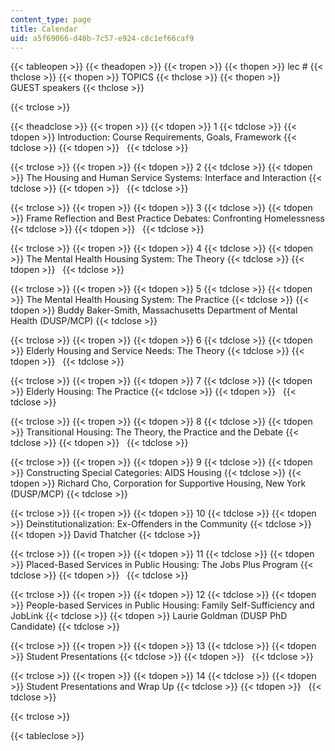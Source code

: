 ```yaml
---
content_type: page
title: Calendar
uid: a5f69066-d48b-7c57-e924-c8c1ef66caf9
---
```


{{< tableopen >}}
{{< theadopen >}}
{{< tropen >}}
{{< thopen >}}
lec #
{{< thclose >}}
{{< thopen >}}
TOPICS
{{< thclose >}}
{{< thopen >}}
GUEST speakers
{{< thclose >}}

{{< trclose >}}

{{< theadclose >}}
{{< tropen >}}
{{< tdopen >}}
1
{{< tdclose >}}
{{< tdopen >}}
Introduction: Course Requirements, Goals, Framework
{{< tdclose >}}
{{< tdopen >}}
 
{{< tdclose >}}

{{< trclose >}}
{{< tropen >}}
{{< tdopen >}}
2
{{< tdclose >}}
{{< tdopen >}}
The Housing and Human Service Systems: Interface and Interaction
{{< tdclose >}}
{{< tdopen >}}
 
{{< tdclose >}}

{{< trclose >}}
{{< tropen >}}
{{< tdopen >}}
3
{{< tdclose >}}
{{< tdopen >}}
Frame Reflection and Best Practice Debates: Confronting Homelessness
{{< tdclose >}}
{{< tdopen >}}
 
{{< tdclose >}}

{{< trclose >}}
{{< tropen >}}
{{< tdopen >}}
4
{{< tdclose >}}
{{< tdopen >}}
The Mental Health Housing System: The Theory
{{< tdclose >}}
{{< tdopen >}}
 
{{< tdclose >}}

{{< trclose >}}
{{< tropen >}}
{{< tdopen >}}
5
{{< tdclose >}}
{{< tdopen >}}
The Mental Health Housing System: The Practice
{{< tdclose >}}
{{< tdopen >}}
Buddy Baker-Smith, Massachusetts Department of Mental Health (DUSP/MCP)
{{< tdclose >}}

{{< trclose >}}
{{< tropen >}}
{{< tdopen >}}
6
{{< tdclose >}}
{{< tdopen >}}
Elderly Housing and Service Needs: The Theory
{{< tdclose >}}
{{< tdopen >}}
 
{{< tdclose >}}

{{< trclose >}}
{{< tropen >}}
{{< tdopen >}}
7
{{< tdclose >}}
{{< tdopen >}}
Elderly Housing: The Practice
{{< tdclose >}}
{{< tdopen >}}
 
{{< tdclose >}}

{{< trclose >}}
{{< tropen >}}
{{< tdopen >}}
8
{{< tdclose >}}
{{< tdopen >}}
Transitional Housing: The Theory, the Practice and the Debate
{{< tdclose >}}
{{< tdopen >}}
 
{{< tdclose >}}

{{< trclose >}}
{{< tropen >}}
{{< tdopen >}}
9
{{< tdclose >}}
{{< tdopen >}}
Constructing Special Categories: AIDS Housing
{{< tdclose >}}
{{< tdopen >}}
Richard Cho, Corporation for Supportive Housing, New York (DUSP/MCP)
{{< tdclose >}}

{{< trclose >}}
{{< tropen >}}
{{< tdopen >}}
10
{{< tdclose >}}
{{< tdopen >}}
Deinstitutionalization: Ex-Offenders in the Community
{{< tdclose >}}
{{< tdopen >}}
David Thatcher
{{< tdclose >}}

{{< trclose >}}
{{< tropen >}}
{{< tdopen >}}
11
{{< tdclose >}}
{{< tdopen >}}
Placed-Based Services in Public Housing: The Jobs Plus Program
{{< tdclose >}}
{{< tdopen >}}
 
{{< tdclose >}}

{{< trclose >}}
{{< tropen >}}
{{< tdopen >}}
12
{{< tdclose >}}
{{< tdopen >}}
People-based Services in Public Housing: Family Self-Sufficiency and JobLink
{{< tdclose >}}
{{< tdopen >}}
Laurie Goldman (DUSP PhD Candidate)
{{< tdclose >}}

{{< trclose >}}
{{< tropen >}}
{{< tdopen >}}
13
{{< tdclose >}}
{{< tdopen >}}
Student Presentations
{{< tdclose >}}
{{< tdopen >}}
 
{{< tdclose >}}

{{< trclose >}}
{{< tropen >}}
{{< tdopen >}}
14
{{< tdclose >}}
{{< tdopen >}}
Student Presentations and Wrap Up
{{< tdclose >}}
{{< tdopen >}}
 
{{< tdclose >}}

{{< trclose >}}

{{< tableclose >}}